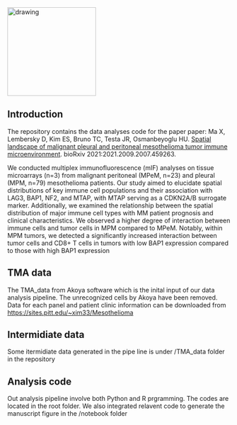 
<img src="https://github.com/osmanbeyoglulab/MesotheliomaSpatialAtlas_analyses/blob/main/assets/diagram.jpg" alt="drawing" width="200"/>


## Introduction

The repository contains the data analyses code for the paper paper: Ma X, Lembersky D, Kim ES, Bruno TC, Testa JR, Osmanbeyoglu HU. [Spatial landscape of malignant pleural and peritoneal mesothelioma tumor immune microenvironment](https://www.biorxiv.org/content/10.1101/2021.09.07.459263v3.full). bioRxiv 2021:2021.2009.2007.459263.

We conducted multiplex immunofluorescence (mIF) analyses on tissue microarrays (n=3) from malignant peritoneal (MPeM, n=23) and pleural (MPM, n=79) mesothelioma patients. Our study aimed to elucidate spatial distributions of key immune cell populations and their association with LAG3, BAP1, NF2, and MTAP, with MTAP serving as a CDKN2A/B surrogate marker. Additionally, we examined the relationship between the spatial distribution of major immune cell types with MM patient prognosis and clinical characteristics. We observed a higher degree of interaction between immune cells and tumor cells in MPM compared to MPeM. Notably, within MPM tumors, we detected a significantly increased interaction between tumor cells and CD8+ T cells in tumors with low BAP1 expression compared to those with high BAP1 expression


## TMA data

The TMA_data from Akoya software which is the inital input of our data analysis pipeline. The unrecognized cells by Akoya have been removed. Data for each panel and patient clinic information can be downloaded from https://sites.pitt.edu/~xim33/Mesothelioma

## Intermidiate data
Some itermidiate data generated in the pipe line is under /TMA_data folder in the repository 

## Analysis code

Out analysis pipeline involve both Python and R prgramming. The codes are located in the root folder. We also integrated relavent code to generate the manuscript figure in the /notebook folder

